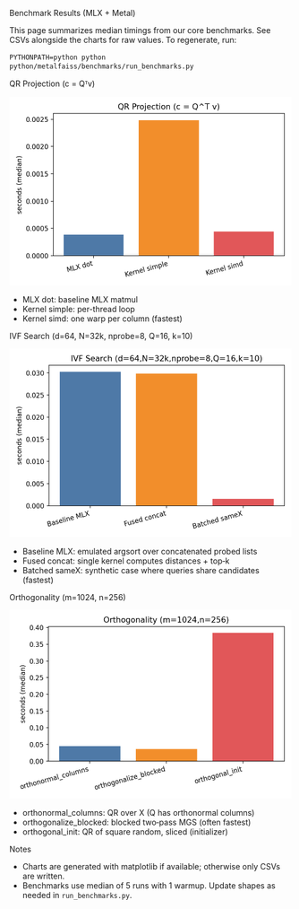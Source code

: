 Benchmark Results (MLX + Metal)

This page summarizes median timings from our core benchmarks. See CSVs alongside the charts for raw values. To regenerate, run:

```
PYTHONPATH=python python python/metalfaiss/benchmarks/run_benchmarks.py
```

QR Projection (c = Qᵀv)

![QR Projection](./qr.png)

- MLX dot: baseline MLX matmul
- Kernel simple: per-thread loop
- Kernel simd: one warp per column (fastest)

IVF Search (d=64, N=32k, nprobe=8, Q=16, k=10)

![IVF Search](./ivf.png)

- Baseline MLX: emulated argsort over concatenated probed lists
- Fused concat: single kernel computes distances + top‑k
- Batched sameX: synthetic case where queries share candidates (fastest)

Orthogonality (m=1024, n=256)

![Orthogonality](./orthogonality.png)

- orthonormal_columns: QR over X (Q has orthonormal columns)
- orthogonalize_blocked: blocked two‑pass MGS (often fastest)
- orthogonal_init: QR of square random, sliced (initializer)

Notes
- Charts are generated with matplotlib if available; otherwise only CSVs are written.
- Benchmarks use median of 5 runs with 1 warmup. Update shapes as needed in `run_benchmarks.py`.


